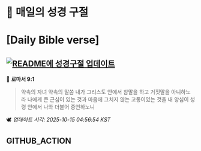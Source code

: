 # 🙏 매일의 성경 구절
# [Daily Bible verse]
## [![README에 성경구절 업데이트](https://github.com/DONGSUKA/first_test/actions/workflows/update-readme-bible.yml/badge.svg)](https://github.com/DONGSUKA/first_test/actions/workflows/update-readme-bible.yml)
<!-- START_BIBLE_VERSE -->
📖 **로마서 9:1**
> 약속의 자녀 약속의 말씀 내가 그리스도 안에서 참말을 하고 거짓말을 아니하노라 나에게 큰 근심이 있는 것과 마음에 그치지 않는 고통이있는 것을 내 양심이 성령 안에서 나와 더불어 증언하노니

🕊️ _업데이트 시각: 2025-10-15 04:56:54 KST_
  <!-- END_BIBLE_VERSE -->
## GITHUB_ACTION
